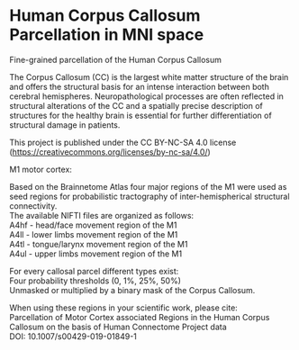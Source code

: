 # Human Corpus Callosum Parcellation in MNI space
Fine-grained parcellation of the Human Corpus Callosum

The Corpus Callosum (CC) is the largest white matter structure of the brain and offers the structural basis for an intense interaction between both cerebral hemispheres. Neuropathological processes are often reflected in structural alterations of the CC and a spatially precise description of structures for the healthy brain is essential for further differentiation of structural damage in patients.

This project is published under the CC BY-NC-SA 4.0 license (https://creativecommons.org/licenses/by-nc-sa/4.0/)

M1 motor cortex:

Based on the Brainnetome Atlas four major regions of the M1 were used as seed regions for probabilistic tractography of inter-hemispherical structural connectivity.<br>
The available NIFTI files are organized as follows:<br>
A4hf - head/face movement region of the M1<br>
A4ll - lower limbs movement region of the M1<br>
A4tl - tongue/larynx movement region of the M1<br>
A4ul - upper limbs movement region of the M1<br>

For every callosal parcel different types exist:<br>
Four probability thresholds (0, 1%, 25%, 50%)<br>
Unmasked or multiplied by a binary mask of the Corpus Callosum.<br>

When using these regions in your scientific work, please cite:<br>
Parcellation of Motor Cortex associated Regions in the Human Corpus Callosum on the basis of Human Connectome Project data<br>
DOI: 10.1007/s00429-019-01849-1
